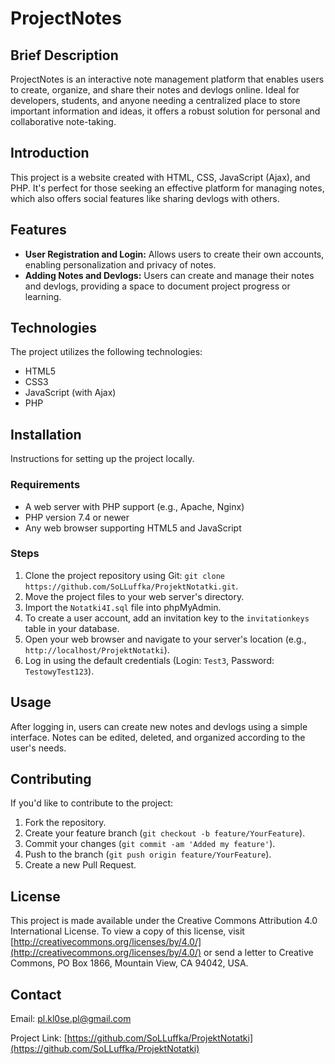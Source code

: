 # ProjectNotes

## Brief Description
ProjectNotes is an interactive note management platform that enables users to create, organize, and share their notes and devlogs online. Ideal for developers, students, and anyone needing a centralized place to store important information and ideas, it offers a robust solution for personal and collaborative note-taking.

## Introduction
This project is a website created with HTML, CSS, JavaScript (Ajax), and PHP. It's perfect for those seeking an effective platform for managing notes, which also offers social features like sharing devlogs with others.

## Features
- **User Registration and Login:** Allows users to create their own accounts, enabling personalization and privacy of notes.
- **Adding Notes and Devlogs:** Users can create and manage their notes and devlogs, providing a space to document project progress or learning.

## Technologies
The project utilizes the following technologies:
- HTML5
- CSS3
- JavaScript (with Ajax)
- PHP

## Installation
Instructions for setting up the project locally.

### Requirements
- A web server with PHP support (e.g., Apache, Nginx)
- PHP version 7.4 or newer
- Any web browser supporting HTML5 and JavaScript

### Steps
1. Clone the project repository using Git: `git clone https://github.com/SoLLuffka/ProjektNotatki.git`.
2. Move the project files to your web server's directory.
3. Import the `Notatki4I.sql` file into phpMyAdmin.
4. To create a user account, add an invitation key to the `invitationkeys` table in your database.
5. Open your web browser and navigate to your server's location (e.g., `http://localhost/ProjektNotatki`).
6. Log in using the default credentials (Login: `Test3`, Password: `TestowyTest123`).

## Usage
After logging in, users can create new notes and devlogs using a simple interface. Notes can be edited, deleted, and organized according to the user's needs.

## Contributing
If you'd like to contribute to the project:
1. Fork the repository.
2. Create your feature branch (`git checkout -b feature/YourFeature`).
3. Commit your changes (`git commit -am 'Added my feature'`).
4. Push to the branch (`git push origin feature/YourFeature`).
5. Create a new Pull Request.

## License
This project is made available under the Creative Commons Attribution 4.0 International License. To view a copy of this license, visit [http://creativecommons.org/licenses/by/4.0/](http://creativecommons.org/licenses/by/4.0/) or send a letter to Creative Commons, PO Box 1866, Mountain View, CA 94042, USA.

## Contact
Email: pl.kl0se.pl@gmail.com

Project Link: [https://github.com/SoLLuffka/ProjektNotatki](https://github.com/SoLLuffka/ProjektNotatki)
